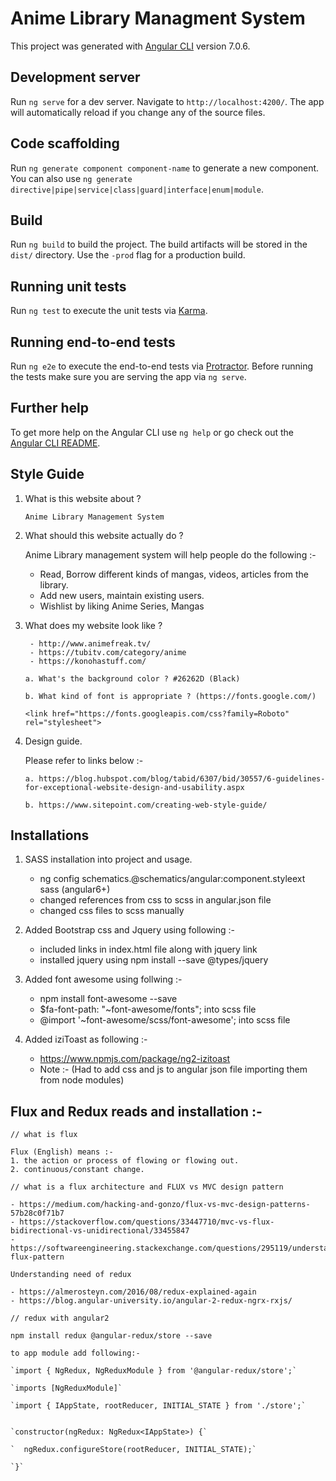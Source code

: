 <!-- Use https://stackedit.io/app to edit and test md files  --> 

# Anime Library Managment System

This project was generated with [Angular CLI](https://github.com/angular/angular-cli) version 7.0.6.

## Development server

Run `ng serve` for a dev server. Navigate to `http://localhost:4200/`. The app will automatically reload if you change any of the source files.

## Code scaffolding

Run `ng generate component component-name` to generate a new component. You can also use `ng generate directive|pipe|service|class|guard|interface|enum|module`.

## Build

Run `ng build` to build the project. The build artifacts will be stored in the `dist/` directory. Use the `-prod` flag for a production build.

## Running unit tests

Run `ng test` to execute the unit tests via [Karma](https://karma-runner.github.io).

## Running end-to-end tests

Run `ng e2e` to execute the end-to-end tests via [Protractor](http://www.protractortest.org/).
Before running the tests make sure you are serving the app via `ng serve`.

## Further help

To get more help on the Angular CLI use `ng help` or go check out the [Angular CLI README](https://github.com/angular/angular-cli/blob/master/README.md).
  

## Style Guide

1. What is this website about ?

       Anime Library Management System

2. What should this website actually do ?

      Anime Library management system will help people do the following :-  
  
      - Read, Borrow different kinds of mangas, videos, articles from the library.      
      - Add new users, maintain existing users.
      - Wishlist by liking Anime Series, Mangas
  
3. What does my website look like ?
  
        - http://www.animefreak.tv/
        - https://tubitv.com/category/anime
        - https://konohastuff.com/
  
      `a. What's the background color ? #26262D (Black)`
      
      `b. What kind of font is appropriate ? (https://fonts.google.com/)` 
      
      `<link href="https://fonts.googleapis.com/css?family=Roboto" rel="stylesheet">`
  
4. Design guide.
    
    Please refer to links below :-
   
   `a. https://blog.hubspot.com/blog/tabid/6307/bid/30557/6-guidelines-for-exceptional-website-design-and-usability.aspx`
   
   `b. https://www.sitepoint.com/creating-web-style-guide/`

## Installations

1. SASS installation into project and usage.

    - ng config schematics.@schematics/angular:component.styleext sass (angular6+)
    - changed references from css to scss in angular.json file
    - changed css files to scss manually

2. Added Bootstrap css and Jquery using following :-

    - included links in index.html file along with jquery link
    - installed jquery using npm install --save @types/jquery


3. Added font awesome using follwing :-

    - npm install font-awesome --save
    - $fa-font-path: "~font-awesome/fonts"; into scss file  
    - @import '~font-awesome/scss/font-awesome'; into scss file

4. Added iziToast as following :-
    - https://www.npmjs.com/package/ng2-izitoast
    - Note :- (Had to add css and js to angular json file importing them from node modules) 

## Flux and Redux reads and installation :-

    // what is flux

    Flux (English) means :-
    1. the action or process of flowing or flowing out.
    2. continuous/constant change.

    // what is a flux architecture and FLUX vs MVC design pattern
    
    - https://medium.com/hacking-and-gonzo/flux-vs-mvc-design-patterns-57b28c0f71b7
    - https://stackoverflow.com/questions/33447710/mvc-vs-flux-bidirectional-vs-unidirectional/33455847
    - https://softwareengineering.stackexchange.com/questions/295119/understanding-flux-pattern

    Understanding need of redux
    
    - https://almerosteyn.com/2016/08/redux-explained-again
    - https://blog.angular-university.io/angular-2-redux-ngrx-rxjs/

    // redux with angular2

    npm install redux @angular-redux/store --save
    
    to app module add following:- 
    
    `import { NgRedux, NgReduxModule } from '@angular-redux/store';`
    
    `imports [NgReduxModule]`
    
    `import { IAppState, rootReducer, INITIAL_STATE } from './store';`

    
    `constructor(ngRedux: NgRedux<IAppState>) {`
    
    `  ngRedux.configureStore(rootReducer, INITIAL_STATE);`
    
    `}`
